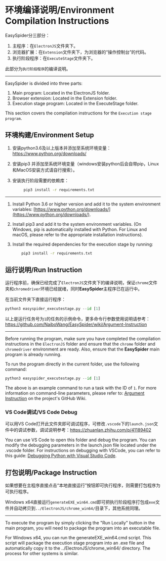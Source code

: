 # 环境编译说明/Environment Compilation Instructions

EasySpider分三部分：

1. 主程序：在`ElectronJS`文件夹下。
2. 浏览器扩展：在`Extension`文件夹下，为浏览器的“操作控制台”的代码。
3. 执行阶段程序：在`ExecuteStage`文件夹下。

此部分为`执行阶段程序`的编译说明。

-----

EasySpider is divided into three parts:

1. Main program: Located in the ElectronJS folder.
2. Browser extension: Located in the Extension folder.
3. Execution stage program: Located in the ExecuteStage folder.

This section covers the compilation instructions for the `Execution stage program`.

## 环境构建/Environment Setup

1. 安装python3.6及以上版本并添加至系统环境变量：https://www.python.org/downloads/
2. 安装pip3 并添加至系统环境变量（windows安装python后会自带pip，Linux和MacOS安装方式请自行搜索）。
3. 安装执行阶段需要的依赖库：
   
   ```sh
        pip3 install -r requirements.txt
   ```

-----

1. Install Python 3.6 or higher version and add it to the system environment variables: [https://www.python.org/downloads/](https://www.python.org/downloads/).
2. Install pip3 and add it to the system environment variables. (On Windows, pip is automatically installed with Python. For Linux and macOS, please refer to the appropriate installation instructions).
3. Install the required dependencies for the execution stage by running:
   
    ```sh
        pip3 install -r requirements.txt
    ```

## 运行说明/Run Instruction

运行程序前，确保已经完成了`ElectronJS`文件夹下的编译说明，保证`chrome`文件夹和`chromedriver`环境已经就绪，同时**EasySpider**主程序已在运行中。

在当前文件夹下直接运行程序：

```Python
python3 easyspider_executestage.py --id [1]
```

以上是运行任务号为`1`的任务的示例命令，更多命令行参数使用说明请参考：https://github.com/NaiboWang/EasySpider/wiki/Argument-Instruction

-----

Before running the program, make sure you have completed the compilation instructions in the `ElectronJS` folder and ensure that the `chrome` folder and `chromedriver` environment are ready. Also, ensure that the **EasySpider** main program is already running.

To run the program directly in the current folder, use the following command:

```Python
python3 easyspider_executestage.py --id [1]
```

The above is an example command to run a task with the ID of `1`. For more information on command-line parameters, please refer to: [Argument Instruction](https://github.com/NaiboWang/EasySpider/wiki/Argument-Instruction) on the project's GitHub Wiki.

### VS Code调试/VS Code Debug

可以用VS Code打开此文件夹即可调试程序，可修改`.vscode`下的`launch.json`文件中的调试参数，调试说明参考：https://zhuanlan.zhihu.com/p/41189402

You can use VS Code to open this folder and debug the program. You can modify the debugging parameters in the launch.json file located under the .vscode folder. For instructions on debugging with VSCode, you can refer to this guide: [Debugging Python with Visual Studio Code](https://code.visualstudio.com/docs/python/debugging).

## 打包说明/Package Instruction

如果想要在主程序直接点击“本地直接运行”按钮即可执行程序，则需要打包程序为可执行程序。

Windows x64直接运行`generateEXE_win64.cmd`即可把执行阶段程序打包成`exe`文件并自动拷贝到`../ElectronJS/chrome_win64/`目录下，其他系统同理。

-----

To execute the program by simply clicking the "Run Locally" button in the main program, you will need to package the program into an executable file.

For Windows x64, you can run the generateEXE_win64.cmd script. This script will package the execution stage program into an .exe file and automatically copy it to the ../ElectronJS/chrome_win64/ directory. The process for other systems is similar.